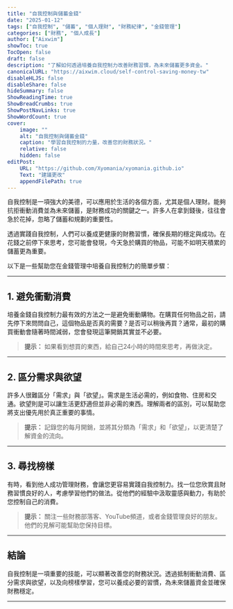 ```yaml
---
title: "自我控制與儲蓄金錢"
date: "2025-01-12"
tags: ["自我控制", "儲蓄", "個人理財", "財務紀律", "金錢管理"]
categories: ["財務", "個人成長"]
author: ["Aixwim"]
showToc: true
TocOpen: false
draft: false
description: "了解如何透過培養自我控制力改善財務習慣，為未來儲蓄更多資金。"
canonicalURL: "https://aixwim.cloud/self-control-saving-money-tw"
disableHLJS: false
disableShare: false
hideSummary: false
ShowReadingTime: true
ShowBreadCrumbs: true
ShowPostNavLinks: true
ShowWordCount: true
cover:
    image: ""
    alt: "自我控制與儲蓄金錢"
    caption: "學習自我控制的力量，改善您的財務狀況。"
    relative: false
    hidden: false
editPost:
    URL: "https://github.com/Xyomania/xyomania.github.io"
    Text: "建議更改"
    appendFilePath: true
---
```


自我控制是一項強大的美德，可以應用於生活的各個方面，尤其是個人理財。能夠抗拒衝動消費並為未來儲蓄，是財務成功的關鍵之一。許多人在拿到錢後，往往會急於花掉，忽略了儲蓄和規劃的重要性。

透過實踐自我控制，人們可以養成更健康的財務習慣，確保長期的穩定與成功。在花錢之前停下來思考，您可能會發現，今天急於購買的物品，可能不如明天積累的儲蓄更為重要。

以下是一些幫助您在金錢管理中培養自我控制力的簡單步驟：

---

## 1. **避免衝動消費**

培養金錢自我控制力最有效的方法之一是避免衝動購物。在購買任何物品之前，請先停下來問問自己，這個物品是否真的需要？是否可以稍後再買？通常，最初的購買衝動會隨著時間減弱，您會發現這筆開銷其實並不必要。

> **提示：** 如果看到想買的東西，給自己24小時的時間來思考，再做決定。

---

## 2. **區分需求與欲望**

許多人很難區分「需求」與「欲望」。需求是生活必需的，例如食物、住房和交通。欲望則是可以讓生活更舒適但並非必需的東西。理解兩者的區別，可以幫助您將支出優先用於真正重要的事情。

> **提示：** 記錄您的每月開銷，並將其分類為「需求」和「欲望」，以更清楚了解資金的流向。

---

## 3. **尋找榜樣**

有時，看到他人成功管理財務，會讓您更容易實踐自我控制力。找一位您欣賞且財務習慣良好的人，考慮學習他們的做法。從他們的經驗中汲取靈感與動力，有助於您控制自己的消費。

> **提示：** 關注一些財務部落客、YouTube頻道，或者金錢管理良好的朋友。他們的見解可能幫助您保持目標。

---

## 結論

自我控制是一項重要的技能，可以顯著改善您的財務狀況。透過抵制衝動消費、區分需求與欲望，以及向榜樣學習，您可以養成必要的習慣，為未來儲蓄資金並確保財務穩定。

---
